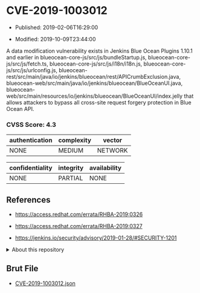 # CVE-2019-1003012

- Published: 2019-02-06T16:29:00

- Modified: 2019-10-09T23:44:00

A data modification vulnerability exists in Jenkins Blue Ocean Plugins 1.10.1 and earlier in blueocean-core-js/src/js/bundleStartup.js, blueocean-core-js/src/js/fetch.ts, blueocean-core-js/src/js/i18n/i18n.js, blueocean-core-js/src/js/urlconfig.js, blueocean-rest/src/main/java/io/jenkins/blueocean/rest/APICrumbExclusion.java, blueocean-web/src/main/java/io/jenkins/blueocean/BlueOceanUI.java, blueocean-web/src/main/resources/io/jenkins/blueocean/BlueOceanUI/index.jelly that allows attackers to bypass all cross-site request forgery protection in Blue Ocean API.

### CVSS Score: **4.3**

| authentication | complexity | vector |
| --- | --- | --- |
| NONE | MEDIUM | NETWORK |

| confidentiality | integrity | availability |
| --- | --- | --- |
| NONE | PARTIAL | NONE |

## References

* https://access.redhat.com/errata/RHBA-2019:0326

* https://access.redhat.com/errata/RHBA-2019:0327

* https://jenkins.io/security/advisory/2019-01-28/#SECURITY-1201

<details>
<summary>About this repository</summary> 

  This repository is part of the project [Live Hack CVE](https://github.com/Live-Hack-CVE). Main website can be found [www.live-hack.org](https://www.live-hack.org) 
  
  Made by [Sn0wAlice](https://github.com/Sn0wAlice) for the people that care about security and need to have a feed of the latest CVEs. Hope you enjoy it, don't forget to star the repo and follow me on [Twitter](https://twitter.com/Sn0wAlice) and [Github](https://github.com/Sn0wAlice). And that is my [personnal website](https://www.alice-snow.me/)

  - [Home Page](https://github.com/Live-Hack-CVE)
  - [Framework](https://github.com/Live-Hack-CVE/cve-framework)
  - [CVE database](https://github.com/Live-Hack-CVE/full_database)
  - [Changelog](https://github.com/Live-Hack-CVE/Changelog)
</details>

## Brut File

* [CVE-2019-1003012.json](https://raw.githubusercontent.com/Live-Hack-CVE/full_database/main/cves/2019/CVE-2019-1003012.json)

